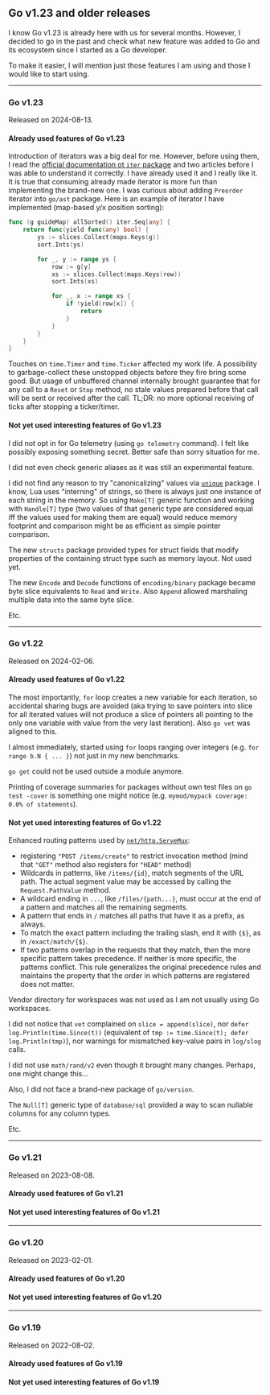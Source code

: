## Go v1.23 and older releases

I know Go v1.23 is already here with us for several months. However, I decided to go in the past and check
what new feature was added to Go and its ecosystem since I started as a Go developer.

To make it easier, I will mention just those features I am using and those I would like to start using.


---

### Go v1.23

Released on 2024-08-13.


#### Already used features of Go v1.23

Introduction of iterators was a big deal for me. However, before using them, I read the 
[official documentation ot `iter` package](https://pkg.go.dev/iter@go1.23.0) and two articles
before I was able to understand it correctly. I have already used it and I really like it.
It is true that consuming already made iterator is more fun than implementing the brand-new one.
I was curious about adding `Preorder` iterator into `go/ast` package.
Here is an example of iterator I have implemented (map-based y/x position sorting):

```go
func (g guideMap) allSorted() iter.Seq[any] {
	return func(yield func(any) bool) {
		ys := slices.Collect(maps.Keys(g))
		sort.Ints(ys)

		for _, y := range ys {
			row := g[y]
			xs := slices.Collect(maps.Keys(row))
			sort.Ints(xs)

			for _, x := range xs {
				if !yield(row[x]) {
					return
				}
			}
		}
	}
}
```

Touches on `time.Timer` and `time.Ticker` affected my work life. A possibility to garbage-collect these unstopped
objects before they fire bring some good. But usage of unbuffered channel internally brought guarantee that for 
any call to a `Reset` or `Stop` method, no stale values prepared before that call will be sent or received after 
the call. TL;DR: no more optional receiving of ticks after stopping a ticker/timer.


#### Not yet used interesting features of Go v1.23

I did not opt in for Go telemetry (using `go telemetry` command). I felt like possibly exposing something
secret. Better safe than sorry situation for me.

I did not even check generic aliases as it was still an experimental feature.

I did not find any reason to try "canonicalizing" values via [`unique`](https://tip.golang.org/pkg/unique)
package. I know, Lua uses "interning" of strings, so there is always just one instance of each string
in the memory. So using `Make[T]` generic function and working with `Handle[T]` type (two values of that 
generic type  are considered equal iff the values used for making them are equal) would reduce memory
footprint and comparison might be as efficient as simple pointer comparison.

The new `structs` package provided types for struct fields that modify properties of the containing struct type
such as memory layout. Not used yet.

The new `Encode` and `Decode` functions of `encoding/binary` package became byte slice equivalents to `Read` 
and `Write`. Also `Append` allowed marshaling multiple data into the same byte slice.

Etc.

---

### Go v1.22

Released on 2024-02-06.


#### Already used features of Go v1.22

The most importantly, `for` loop creates a new variable for each iteration, so accidental sharing bugs are avoided
(aka trying to save pointers into slice for all iterated values will not produce a slice of pointers all pointing
to the only one variable with value from the very last iteration). Also `go vet` was aligned to this.

I almost immediately, started using `for` loops ranging over integers (e.g. `for range b.N { ... }`) not just
in my new benchmarks.

`go get` could not be used outside a module anymore.

Printing of coverage summaries for packages without own test files on `go test -cover` is something one might
notice (e.g. `mymod/mypack coverage: 0.0% of statements`).


#### Not yet used interesting features of Go v1.22

Enhanced routing patterns used by [`net/http.ServeMux`](https://tip.golang.org/pkg/net/http#ServeMux):
- registering `"POST /items/create"` to restrict invocation method
  (mind that `"GET"` method also registers for `"HEAD"` method)
- Wildcards in patterns, like `/items/{id}`, match segments of the URL path.
  The actual segment value may be accessed by calling the `Request.PathValue` method.
- A wildcard ending in `...`, like `/files/{path...}`, must occur at the end of a pattern and matches all the 
  remaining segments.
- A pattern that ends in `/` matches all paths that have it as a prefix, as always.
- To match the exact pattern including the trailing slash, end it with `{$}`, as in `/exact/match/{$}`.
- If two patterns overlap in the requests that they match, then the more specific pattern takes precedence. 
  If neither is more specific, the patterns conflict. This rule generalizes the original precedence rules
  and maintains the property that the order in which patterns are registered does not matter.

Vendor directory for workspaces was not used as I am not usually using Go workspaces.

I did not notice that `vet` complained on `slice = append(slice)`, nor `defer log.Println(time.Since(t))`
(equivalent of `tmp := time.Since(t); defer log.Println(tmp)`), nor warnings for mismatched key-value pairs 
in `log/slog` calls.

I did not use `math/rand/v2` even though it brought many changes. Perhaps, one might change this...

Also, I did not face a brand-new package of `go/version`.

The `Null[T]` generic type of `database/sql` provided a way to scan nullable columns for any column types.

Etc.


---

### Go v1.21

Released on 2023-08-08.


#### Already used features of Go v1.21


#### Not yet used interesting features of Go v1.21


---

### Go v1.20

Released on 2023-02-01.


#### Already used features of Go v1.20


#### Not yet used interesting features of Go v1.20


---

### Go v1.19

Released on 2022-08-02.


#### Already used features of Go v1.19


#### Not yet used interesting features of Go v1.19


